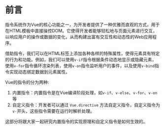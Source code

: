 # 前言

指令系统作为Vue的核心功能之一，为开发者提供了一种优雅而直观的方式，用于在HTML模板中直接操控DOM。它使得开发者能够轻松地与页面元素进行交互，以响应用户的操作或数据的变化，从而构建出富有交互性和动态性的Web应用程序。

借助指令，我们可以在HTML标签上添加各种各样的特殊属性，使得元素具有特定的行为和功能。例如，我们可以使用`v-if`指令根据条件动态地显示或隐藏元素，使用`v-for`指令循环渲染列表，使用`v-on`指令监听用户的事件，以及使用`v-bind`指令实现动态绑定数据到元素属性。

Vue的指令的分为两种:

1. 内置指令：内置指令是在Vue编译阶段处理，如`v-if`、`v-else`、`v-for`、`v-on`等
2. 自定义指令：开发者可以通过 `Vue.directive` 方法自定义指令，自定义指令为`v-`开头，这些指令需要在运行时解析处理。

这部分将跟大家一起研究内置指令的实现原理和自定义指令是如何生效的。

